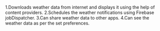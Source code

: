  1.Downloads weather data from
 internet and displays it using the help
 of content providers.
2.Schedules the weather notifications using Firebase
 jobDispatcher.
3.Can share weather data to other apps.
4.Can see the weather data as per the set preferences.